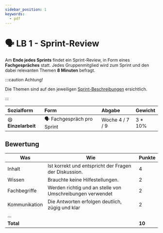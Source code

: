```yaml
---
sidebar_position: 1
keywords:
  - pdf
---
```


# 🗣️ LB 1 - Sprint-Review

Am **Ende jedes Sprints** findet ein Sprint-Review, in Form eines
**Fachgespräches** statt. Jedes Gruppenmitglied wird zum Sprint und den dabei
relevanten Themen **8 Minuten** befragt.

:::caution Achtung!

Die Themen sind auf den jeweiligen [Sprint-Beschreibungen](../sprints/index.md)
ersichtlich.

:::

| Sozialform               | Form                       | Abgabe          | Gewicht  |
| :----------------------- | :------------------------- | :-------------- | :------- |
| :smile: **Einzelarbeit** | 🗣️ Fachgespräch pro Sprint | Woche 4 / 7 / 9 | 3 \* 10% |

## Bewertung

| Was           | Wie                                                       | Punkte |
| ------------- | --------------------------------------------------------- | ------ |
| Inhalt        | Ist korrekt und entspricht der Fragen der Diskussion.     | 4      |
| Wissen        | Brauchte keine Hilfestellungen.                           | 2      |
| Fachbegriffe  | Werden richtig und an stelle von Umschreibungen verwendet | 2      |
| Kommunikation | Die Antworten erfolgen deutlich, zügig und klar           | 2      |
| ...           |                                                           |        |
| **Total**     |                                                           | **10** |
